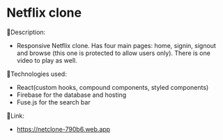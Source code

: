 # Netflix clone

:page_facing_up:Description:

- Responsive Netflix clone. 
  Has four main pages: home, signin, signout and browse (this one is protected to allow users only). There is one video to play as well.

:wrench:Technologies used:

- React(custom hooks, compound components, styled components)
- Firebase for the database and hosting
- Fuse.js for the search bar


:link:Link:
- https://netclone-790b6.web.app
